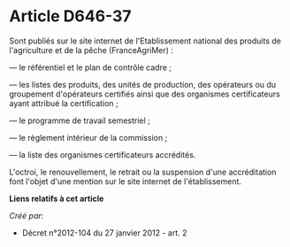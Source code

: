 # Article D646-37

Sont publiés sur le site internet de l'Etablissement national des produits de l'agriculture et de la pêche (FranceAgriMer) : 

― le référentiel et le plan de contrôle cadre ; 

― les listes des produits, des unités de production, des opérateurs ou du groupement d'opérateurs certifiés ainsi que des
organismes certificateurs ayant attribué la certification ; 

― le programme de travail semestriel ; 

― le règlement intérieur de la commission ; 

― la liste des organismes certificateurs accrédités. 

L'octroi, le renouvellement, le retrait ou la suspension d'une accréditation font l'objet d'une mention sur le site internet
de l'établissement.

**Liens relatifs à cet article**

_Créé par_:

  - Décret n°2012-104 du 27 janvier 2012 - art. 2
